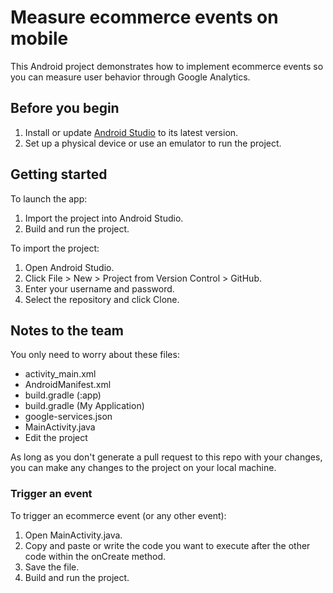 # Measure ecommerce events on mobile

This Android project demonstrates how to implement ecommerce events so you can measure user behavior through Google Analytics.

## Before you begin

1. Install or update [Android Studio](https://developer.android.com/studio) to its latest version.
1. Set up a physical device or use an emulator to run the project.

## Getting started

To launch the app:

1. Import the project into Android Studio.
1. Build and run the project.

To import the project:

1. Open Android Studio.
1. Click File > New > Project from Version Control > GitHub.
1. Enter your username and password.
1. Select the repository and click Clone.

## Notes to the team

You only need to worry about these files:

* activity_main.xml
* AndroidManifest.xml
* build.gradle (:app)
* build.gradle (My Application)
* google-services.json
* MainActivity.java
* Edit the project

As long as you don't generate a pull request to this repo with your changes, you can make any changes to the project on your local machine.

### Trigger an event

To trigger an ecommerce event (or any other event):

1. Open MainActivity.java.
1. Copy and paste or write the code you want to execute after the other code within the onCreate method.
1. Save the file.
1. Build and run the project.

